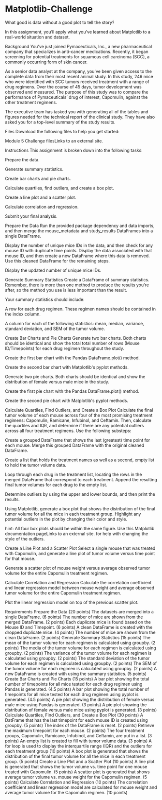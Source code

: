 # Matplotlib-Challenge

What good is data without a good plot to tell the story?

In this assignment, you’ll apply what you've learned about Matplotlib to a real-world situation and dataset.

Background
You've just joined Pymaceuticals, Inc., a new pharmaceutical company that specializes in anti-cancer medications. Recently, it began screening for potential treatments for squamous cell carcinoma (SCC), a commonly occurring form of skin cancer.

As a senior data analyst at the company, you've been given access to the complete data from their most recent animal study. In this study, 249 mice who were identified with SCC tumors received treatment with a range of drug regimens. Over the course of 45 days, tumor development was observed and measured. The purpose of this study was to compare the performance of Pymaceuticals’ drug of interest, Capomulin, against the other treatment regimens.

The executive team has tasked you with generating all of the tables and figures needed for the technical report of the clinical study. They have also asked you for a top-level summary of the study results.

Files
Download the following files to help you get started:

Module 5 Challenge filesLinks to an external site.

Instructions
This assignment is broken down into the following tasks:

Prepare the data.

Generate summary statistics.

Create bar charts and pie charts.

Calculate quartiles, find outliers, and create a box plot.

Create a line plot and a scatter plot.

Calculate correlation and regression.

Submit your final analysis.

Prepare the Data
Run the provided package dependency and data imports, and then merge the mouse_metadata and study_results DataFrames into a single DataFrame.

Display the number of unique mice IDs in the data, and then check for any mouse ID with duplicate time points. Display the data associated with that mouse ID, and then create a new DataFrame where this data is removed. Use this cleaned DataFrame for the remaining steps.

Display the updated number of unique mice IDs.

Generate Summary Statistics
Create a DataFrame of summary statistics. Remember, there is more than one method to produce the results you're after, so the method you use is less important than the result.

Your summary statistics should include:

A row for each drug regimen. These regimen names should be contained in the index column.

A column for each of the following statistics: mean, median, variance, standard deviation, and SEM of the tumor volume.

Create Bar Charts and Pie Charts
Generate two bar charts. Both charts should be identical and show the total total number of rows (Mouse ID/Timepoints) for each drug regimen throughout the study.

Create the first bar chart with the Pandas DataFrame.plot() method.

Create the second bar chart with Matplotlib's pyplot methods.

Generate two pie charts. Both charts should be identical and show the distribution of female versus male mice in the study.

Create the first pie chart with the Pandas DataFrame.plot() method.

Create the second pie chart with Matplotlib's pyplot methods.

Calculate Quartiles, Find Outliers, and Create a Box Plot
Calculate the final tumor volume of each mouse across four of the most promising treatment regimens: Capomulin, Ramicane, Infubinol, and Ceftamin. Then, calculate the quartiles and IQR, and determine if there are any potential outliers across all four treatment regimens. Use the following substeps:

Create a grouped DataFrame that shows the last (greatest) time point for each mouse. Merge this grouped DataFrame with the original cleaned DataFrame.

Create a list that holds the treatment names as well as a second, empty list to hold the tumor volume data.

Loop through each drug in the treatment list, locating the rows in the merged DataFrame that correspond to each treatment. Append the resulting final tumor volumes for each drug to the empty list.

Determine outliers by using the upper and lower bounds, and then print the results.

Using Matplotlib, generate a box plot that shows the distribution of the final tumor volume for all the mice in each treatment group. Highlight any potential outliers in the plot by changing their color and style.

hint: All four box plots should be within the same figure. Use this Matplotlib documentation pageLinks to an external site. for help with changing the style of the outliers.

Create a Line Plot and a Scatter Plot
Select a single mouse that was treated with Capomulin, and generate a line plot of tumor volume versus time point for that mouse.

Generate a scatter plot of mouse weight versus average observed tumor volume for the entire Capomulin treatment regimen.

Calculate Correlation and Regression
Calculate the correlation coefficient and linear regression model between mouse weight and average observed tumor volume for the entire Capomulin treatment regimen.

Plot the linear regression model on top of the previous scatter plot.

Requirements
Prepare the Data (20 points)
The datasets are merged into a single DataFrame. (6 points)
The number of mice are shown from the merged DataFrame. (2 points)
Each duplicate mice is found based on the Mouse ID and Timepoint. (6 points)
A clean DataFrame is created with the dropped duplicate mice. (4 points)
The number of mice are shown from the clean DataFrame. (2 points)
Generate Summary Statistics (15 points)
The mean of the tumor volume for each regimen is calculated using groupby. (2 points)
The media of the tumor volume for each regimen is calculated using groupby. (2 points)
The variance of the tumor volume for each regimen is calculated using groupby. (2 points)
The standard deviation of the tumor volume for each regimen is calculated using groupby. (2 points)
The SEM of the tumor volume for each regimen is calculated using groupby. (2 points)
A new DataFrame is created with using the summary statistics. (5 points)
Create Bar Charts and Pie Charts (15 points)
A bar plot showing the total number of timepoints for all mice tested for each drug regimen using Pandas is generated. (4.5 points)
A bar plot showing the total number of timepoints for all mice tested for each drug regimen using pyplot is generated. (4.5 points)
A pie plot showing the distribution of female versus male mice using Pandas is generated. (3 points)
A pie plot showing the distribution of female versus male mice using pyplot is generated. (3 points)
Calculate Quartiles, Find Outliers, and Create a Box Plot (30 points)
A DatFrame that has the last timepoint for each mouse ID is created using groupby. (5 points)
The index of the DataFrame is reset. (2 points)
Retrieve the maximum timepoint for each mouse. (2 points)
The four treatment groups, Capomulin, Ramicane, Infubinol, and Ceftamin, are put in a list. (3 points)
An empty list is created to fill with tumor volume data. (3 points)
A for loop is used to display the interquartile range (IQR) and the outliers for each treatment group (10 points)
A box plot is generated that shows the distribution of the final tumor volume for all the mice in each treatment group. (5 points)
Create a Line Plot and a Scatter Plot (10 points)
A line plot is generated that shows the tumor volume vs. time point for one mouse treated with Capomulin. (5 points)
A scatter plot is generated that shows average tumor volume vs. mouse weight for the Capomulin regimen. (5 points)
Calculate Correlation and Regression (10 points)
The correlation coefficient and linear regression model are calculated for mouse weight and average tumor volume for the Capomulin regimen. (10 points)
